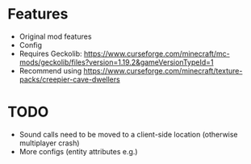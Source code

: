 # Features
* Original mod features
* Config
* Requires Geckolib: https://www.curseforge.com/minecraft/mc-mods/geckolib/files?version=1.19.2&gameVersionTypeId=1
* Recommend using https://www.curseforge.com/minecraft/texture-packs/creepier-cave-dwellers

# TODO
* Sound calls need to be moved to a client-side location (otherwise multiplayer crash)
* More configs (entity attributes e.g.)
